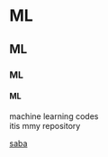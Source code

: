 # ML
## ML
### ML
#### ML

machine learning codes   
itis mmy repository

[saba](https://github.com/sabadaftari?tab=repositories)
